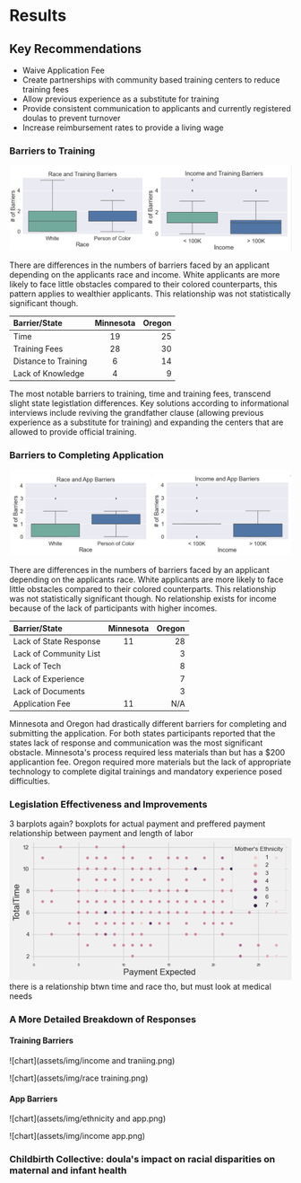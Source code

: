 # Results 

## Key Recommendations 
- Waive Application Fee
- Create partnerships with community based training centers to reduce training fees
- Allow previous experience as a substitute for training
- Provide consistent communication to applicants and currently registered doulas to prevent turnover
- Increase reimbursement rates to provide a living wage

### Barriers to Training
![chart](assets/img/trainingboxplots.png)

There are differences in the numbers of barriers faced by an applicant depending on the applicants race and income. White applicants are more likely to face little obstacles compared to their colored counterparts, this pattern applies to wealthier applicants. This relationship was not statistically significant though. 

| Barrier/State        | Minnesota      | Oregon        |
| :---                 |     :---:      |          ---: |
| Time                 | 19             | 25            |
| Training Fees        | 28             | 30            |
| Distance to Training | 6              | 14            |
| Lack of Knowledge    | 4              | 9             |

The most notable barriers to training, time and training fees, transcend slight state legistlation differences. Key solutions according to informational interviews 
include reviving the grandfather clause (allowing previous experience as a substitute for training) and expanding the centers that are allowed to provide official training. 


### Barriers to Completing Application
![chart](assets/img/appboxplots.png)

There are differences in the numbers of barriers faced by an applicant depending on the applicants race. White applicants are more likely to face little obstacles compared to their colored counterparts. This relationship was not statistically significant though. No relationship exists for income because of the lack of participants with higher incomes. 

| Barrier/State           | Minnesota      | Oregon        |
| :---                    |     :---:      |          ---: |
| Lack of State Response  | 11             | 28            |
| Lack of Community List  |                | 3             |
| Lack of Tech            |                | 8             |
| Lack of Experience      |                | 7             |
| Lack of Documents       |                | 3             |
| Application Fee         | 11             | N/A           |

Minnesota and Oregon had drastically different barriers for completing and submitting the application. For both states participants reported that the states lack of response and communication was the most significant obstacle. Minnesota's process required less materials than but has a $200 applicantion fee. Oregon required more materials but the lack of appropriate technology to complete digital trainings and mandatory experience posed difficulties. 

### Legislation Effectiveness and Improvements







3 barplots again?
boxplots for actual payment and preffered payment 
relationship between payment and length of labor
![chart](assets/img/payment-time.png)
there is a relationship btwn time and race tho, but must look at medical needs

### A More Detailed Breakdown of Responses

#### Training Barriers 
![chart](assets/img/income and traniing.png)


![chart](assets/img/race training.png)


#### App Barriers 

![chart](assets/img/ethnicity and app.png)


![chart](assets/img/income app.png)


### Childbirth Collective: doula's impact on racial disparities on maternal and infant health
